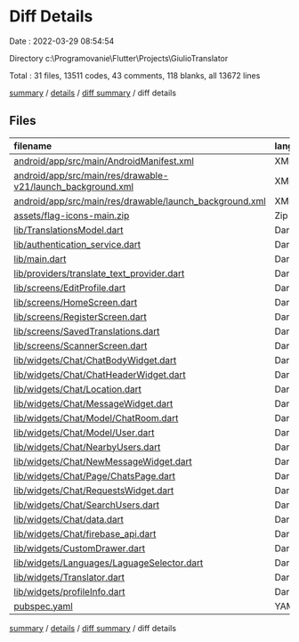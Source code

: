 # Diff Details

Date : 2022-03-29 08:54:54

Directory c:\Programovanie\Flutter\Projects\GiulioTranslator

Total : 31 files,  13511 codes, 43 comments, 118 blanks, all 13672 lines

[summary](results.md) / [details](details.md) / [diff summary](diff.md) / diff details

## Files
| filename | language | code | comment | blank | total |
| :--- | :--- | ---: | ---: | ---: | ---: |
| [android/app/src/main/AndroidManifest.xml](/android/app/src/main/AndroidManifest.xml) | XML | 6 | 0 | 1 | 7 |
| [android/app/src/main/res/drawable-v21/launch_background.xml](/android/app/src/main/res/drawable-v21/launch_background.xml) | XML | 5 | -5 | 0 | 0 |
| [android/app/src/main/res/drawable/launch_background.xml](/android/app/src/main/res/drawable/launch_background.xml) | XML | 5 | -5 | 0 | 0 |
| [assets/flag-icons-main.zip](/assets/flag-icons-main.zip) | Zip | 12,527 | 0 | 55 | 12,582 |
| [lib/TranslationsModel.dart](/lib/TranslationsModel.dart) | Dart | 37 | 0 | 7 | 44 |
| [lib/authentication_service.dart](/lib/authentication_service.dart) | Dart | 72 | 1 | 2 | 75 |
| [lib/main.dart](/lib/main.dart) | Dart | 7 | 1 | 2 | 10 |
| [lib/providers/translate_text_provider.dart](/lib/providers/translate_text_provider.dart) | Dart | 8 | 0 | 1 | 9 |
| [lib/screens/EditProfile.dart](/lib/screens/EditProfile.dart) | Dart | 240 | 1 | 9 | 250 |
| [lib/screens/HomeScreen.dart](/lib/screens/HomeScreen.dart) | Dart | -1 | -4 | -1 | -6 |
| [lib/screens/RegisterScreen.dart](/lib/screens/RegisterScreen.dart) | Dart | 81 | 3 | 3 | 87 |
| [lib/screens/SavedTranslations.dart](/lib/screens/SavedTranslations.dart) | Dart | 115 | 4 | 7 | 126 |
| [lib/screens/ScannerScreen.dart](/lib/screens/ScannerScreen.dart) | Dart | -62 | -17 | -9 | -88 |
| [lib/widgets/Chat/ChatBodyWidget.dart](/lib/widgets/Chat/ChatBodyWidget.dart) | Dart | 10 | 28 | 2 | 40 |
| [lib/widgets/Chat/ChatHeaderWidget.dart](/lib/widgets/Chat/ChatHeaderWidget.dart) | Dart | 10 | -8 | 0 | 2 |
| [lib/widgets/Chat/Location.dart](/lib/widgets/Chat/Location.dart) | Dart | 0 | 0 | 2 | 2 |
| [lib/widgets/Chat/MessageWidget.dart](/lib/widgets/Chat/MessageWidget.dart) | Dart | -2 | 0 | 0 | -2 |
| [lib/widgets/Chat/Model/ChatRoom.dart](/lib/widgets/Chat/Model/ChatRoom.dart) | Dart | 28 | 0 | 5 | 33 |
| [lib/widgets/Chat/Model/User.dart](/lib/widgets/Chat/Model/User.dart) | Dart | 6 | 0 | 0 | 6 |
| [lib/widgets/Chat/NearbyUsers.dart](/lib/widgets/Chat/NearbyUsers.dart) | Dart | 160 | 2 | 13 | 175 |
| [lib/widgets/Chat/NewMessageWidget.dart](/lib/widgets/Chat/NewMessageWidget.dart) | Dart | 47 | 0 | 3 | 50 |
| [lib/widgets/Chat/Page/ChatsPage.dart](/lib/widgets/Chat/Page/ChatsPage.dart) | Dart | 4 | 1 | -1 | 4 |
| [lib/widgets/Chat/RequestsWidget.dart](/lib/widgets/Chat/RequestsWidget.dart) | Dart | -1 | 0 | 0 | -1 |
| [lib/widgets/Chat/SearchUsers.dart](/lib/widgets/Chat/SearchUsers.dart) | Dart | 1 | 0 | 0 | 1 |
| [lib/widgets/Chat/data.dart](/lib/widgets/Chat/data.dart) | Dart | 6 | -7 | 1 | 0 |
| [lib/widgets/Chat/firebase_api.dart](/lib/widgets/Chat/firebase_api.dart) | Dart | 41 | 7 | 8 | 56 |
| [lib/widgets/CustomDrawer.dart](/lib/widgets/CustomDrawer.dart) | Dart | 0 | 49 | 0 | 49 |
| [lib/widgets/Languages/LaguageSelector.dart](/lib/widgets/Languages/LaguageSelector.dart) | Dart | 79 | -2 | 3 | 80 |
| [lib/widgets/Translator.dart](/lib/widgets/Translator.dart) | Dart | 48 | 0 | 1 | 49 |
| [lib/widgets/profileInfo.dart](/lib/widgets/profileInfo.dart) | Dart | 29 | -7 | 3 | 25 |
| [pubspec.yaml](/pubspec.yaml) | YAML | 5 | 1 | 1 | 7 |

[summary](results.md) / [details](details.md) / [diff summary](diff.md) / diff details